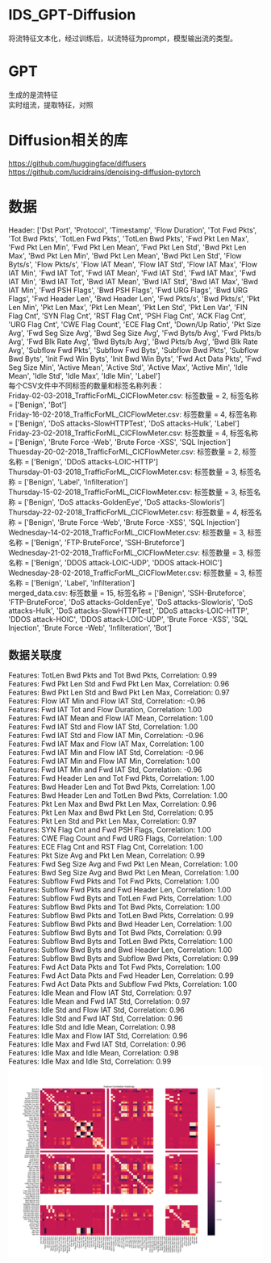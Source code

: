 # IDS_GPT-Diffusion
将流特征文本化，经过训练后，以流特征为prompt，模型输出流的类型。
# GPT
生成的是流特征  
实时组流，提取特征，对照
# Diffusion相关的库
https://github.com/huggingface/diffusers  
https://github.com/lucidrains/denoising-diffusion-pytorch
# 数据
Header: ['Dst Port', 'Protocol', 'Timestamp', 'Flow Duration', 'Tot Fwd Pkts', 'Tot Bwd Pkts', 
'TotLen Fwd Pkts', 'TotLen Bwd Pkts', 'Fwd Pkt Len Max', 'Fwd Pkt Len Min', 'Fwd Pkt Len Mean', 
'Fwd Pkt Len Std', 'Bwd Pkt Len Max', 'Bwd Pkt Len Min', 'Bwd Pkt Len Mean', 'Bwd Pkt Len Std', 
'Flow Byts/s', 'Flow Pkts/s', 'Flow IAT Mean', 'Flow IAT Std', 'Flow IAT Max', 'Flow IAT Min', 
'Fwd IAT Tot', 'Fwd IAT Mean', 'Fwd IAT Std', 'Fwd IAT Max', 'Fwd IAT Min', 'Bwd IAT Tot', 
'Bwd IAT Mean', 'Bwd IAT Std', 'Bwd IAT Max', 'Bwd IAT Min', 'Fwd PSH Flags', 'Bwd PSH Flags', 
'Fwd URG Flags', 'Bwd URG Flags', 'Fwd Header Len', 'Bwd Header Len', 'Fwd Pkts/s', 'Bwd Pkts/s', 
'Pkt Len Min', 'Pkt Len Max', 'Pkt Len Mean', 'Pkt Len Std', 'Pkt Len Var', 'FIN Flag Cnt', 
'SYN Flag Cnt', 'RST Flag Cnt', 'PSH Flag Cnt', 'ACK Flag Cnt', 'URG Flag Cnt', 'CWE Flag Count', 
'ECE Flag Cnt', 'Down/Up Ratio', 'Pkt Size Avg', 'Fwd Seg Size Avg', 'Bwd Seg Size Avg', 
'Fwd Byts/b Avg', 'Fwd Pkts/b Avg', 'Fwd Blk Rate Avg', 'Bwd Byts/b Avg', 'Bwd Pkts/b Avg', 
'Bwd Blk Rate Avg', 'Subflow Fwd Pkts', 'Subflow Fwd Byts', 'Subflow Bwd Pkts', 'Subflow Bwd Byts', 
'Init Fwd Win Byts', 'Init Bwd Win Byts', 'Fwd Act Data Pkts', 'Fwd Seg Size Min', 'Active Mean', 
'Active Std', 'Active Max', 'Active Min', 'Idle Mean', 'Idle Std', 'Idle Max', 'Idle Min', 'Label']  
每个CSV文件中不同标签的数量和标签名称列表：  
Friday-02-03-2018_TrafficForML_CICFlowMeter.csv: 标签数量 = 2, 标签名称 = ['Benign', 'Bot']  
Friday-16-02-2018_TrafficForML_CICFlowMeter.csv: 标签数量 = 4, 标签名称 = ['Benign', 'DoS attacks-SlowHTTPTest', 'DoS attacks-Hulk', 'Label']  
Friday-23-02-2018_TrafficForML_CICFlowMeter.csv: 标签数量 = 4, 标签名称 = ['Benign', 'Brute Force -Web', 'Brute Force -XSS', 'SQL Injection']  
Thuesday-20-02-2018_TrafficForML_CICFlowMeter.csv: 标签数量 = 2, 标签名称 = ['Benign', 'DDoS attacks-LOIC-HTTP']  
Thursday-01-03-2018_TrafficForML_CICFlowMeter.csv: 标签数量 = 3, 标签名称 = ['Benign', 'Label', 'Infilteration']  
Thursday-15-02-2018_TrafficForML_CICFlowMeter.csv: 标签数量 = 3, 标签名称 = ['Benign', 'DoS attacks-GoldenEye', 'DoS attacks-Slowloris']  
Thursday-22-02-2018_TrafficForML_CICFlowMeter.csv: 标签数量 = 4, 标签名称 = ['Benign', 'Brute Force -Web', 'Brute Force -XSS', 'SQL Injection']  
Wednesday-14-02-2018_TrafficForML_CICFlowMeter.csv: 标签数量 = 3, 标签名称 = ['Benign', 'FTP-BruteForce', 'SSH-Bruteforce']  
Wednesday-21-02-2018_TrafficForML_CICFlowMeter.csv: 标签数量 = 3, 标签名称 = ['Benign', 'DDOS attack-LOIC-UDP', 'DDOS attack-HOIC']  
Wednesday-28-02-2018_TrafficForML_CICFlowMeter.csv: 标签数量 = 3, 标签名称 = ['Benign', 'Label', 'Infilteration']  
merged_data.csv: 标签数量 = 15, 标签名称 = ['Benign', 'SSH-Bruteforce', 'FTP-BruteForce', 'DoS attacks-GoldenEye', 'DoS attacks-Slowloris', 'DoS attacks-Hulk', 
'DoS attacks-SlowHTTPTest', 'DDoS attacks-LOIC-HTTP', 'DDOS attack-HOIC',
'DDOS attack-LOIC-UDP', 'Brute Force -XSS', 'SQL Injection', 'Brute Force -Web', 'Infilteration', 'Bot']  
## 数据关联度
Features: TotLen Bwd Pkts and Tot Bwd Pkts, Correlation: 0.99  
Features: Fwd Pkt Len Std and Fwd Pkt Len Max, Correlation: 0.96  
Features: Bwd Pkt Len Std and Bwd Pkt Len Max, Correlation: 0.97  
Features: Flow IAT Min and Flow IAT Std, Correlation: -0.96  
Features: Fwd IAT Tot and Flow Duration, Correlation: 1.00  
Features: Fwd IAT Mean and Flow IAT Mean, Correlation: 1.00  
Features: Fwd IAT Std and Flow IAT Std, Correlation: 1.00  
Features: Fwd IAT Std and Flow IAT Min, Correlation: -0.96  
Features: Fwd IAT Max and Flow IAT Max, Correlation: 1.00  
Features: Fwd IAT Min and Flow IAT Std, Correlation: -0.96  
Features: Fwd IAT Min and Flow IAT Min, Correlation: 1.00  
Features: Fwd IAT Min and Fwd IAT Std, Correlation: -0.96  
Features: Fwd Header Len and Tot Fwd Pkts, Correlation: 1.00  
Features: Bwd Header Len and Tot Bwd Pkts, Correlation: 1.00  
Features: Bwd Header Len and TotLen Bwd Pkts, Correlation: 1.00  
Features: Pkt Len Max and Bwd Pkt Len Max, Correlation: 0.96  
Features: Pkt Len Max and Bwd Pkt Len Std, Correlation: 0.95  
Features: Pkt Len Std and Pkt Len Max, Correlation: 0.97  
Features: SYN Flag Cnt and Fwd PSH Flags, Correlation: 1.00  
Features: CWE Flag Count and Fwd URG Flags, Correlation: 1.00  
Features: ECE Flag Cnt and RST Flag Cnt, Correlation: 1.00  
Features: Pkt Size Avg and Pkt Len Mean, Correlation: 0.99  
Features: Fwd Seg Size Avg and Fwd Pkt Len Mean, Correlation: 1.00  
Features: Bwd Seg Size Avg and Bwd Pkt Len Mean, Correlation: 1.00  
Features: Subflow Fwd Pkts and Tot Fwd Pkts, Correlation: 1.00  
Features: Subflow Fwd Pkts and Fwd Header Len, Correlation: 1.00  
Features: Subflow Fwd Byts and TotLen Fwd Pkts, Correlation: 1.00  
Features: Subflow Bwd Pkts and Tot Bwd Pkts, Correlation: 1.00  
Features: Subflow Bwd Pkts and TotLen Bwd Pkts, Correlation: 0.99  
Features: Subflow Bwd Pkts and Bwd Header Len, Correlation: 1.00  
Features: Subflow Bwd Byts and Tot Bwd Pkts, Correlation: 0.99  
Features: Subflow Bwd Byts and TotLen Bwd Pkts, Correlation: 1.00  
Features: Subflow Bwd Byts and Bwd Header Len, Correlation: 1.00  
Features: Subflow Bwd Byts and Subflow Bwd Pkts, Correlation: 0.99  
Features: Fwd Act Data Pkts and Tot Fwd Pkts, Correlation: 1.00  
Features: Fwd Act Data Pkts and Fwd Header Len, Correlation: 0.99  
Features: Fwd Act Data Pkts and Subflow Fwd Pkts, Correlation: 1.00  
Features: Idle Mean and Flow IAT Std, Correlation: 0.97  
Features: Idle Mean and Fwd IAT Std, Correlation: 0.97  
Features: Idle Std and Flow IAT Std, Correlation: 0.96  
Features: Idle Std and Fwd IAT Std, Correlation: 0.96  
Features: Idle Std and Idle Mean, Correlation: 0.98  
Features: Idle Max and Flow IAT Std, Correlation: 0.96  
Features: Idle Max and Fwd IAT Std, Correlation: 0.96  
Features: Idle Max and Idle Mean, Correlation: 0.98  
Features: Idle Max and Idle Std, Correlation: 0.99  
![img.png](img.png)